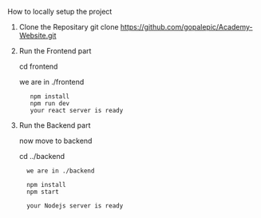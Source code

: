 How to locally setup the project

1) Clone the Repositary
      git clone https://github.com/gopalepic/Academy-Website.git

2) Run the Frontend part

   cd frontend 

      we are in ./frontend
           
          npm install 
          npm run dev
          your react server is ready

3) Run the Backend part 
        
    now move to backend

      cd ../backend

         we are in ./backend 

         npm install 
         npm start 

         your Nodejs server is ready
